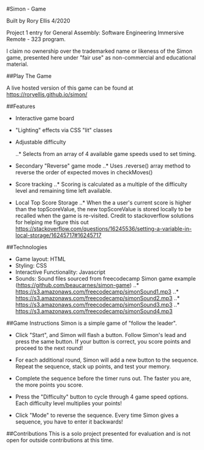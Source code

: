 #Simon - Game

Built by Rory Ellis 4/2020

Project 1 entry for General Assembly: Software Engineering Immersive Remote - 323 program.

I claim no ownership over the trademarked name or likeness of the Simon game, presented here under "fair use" as non-commercial and educational material.

##Play The Game

A live hosted version of this game can be found at https://roryellis.github.io/simon/

##Features

- Interactive game board
- "Lighting" effects via CSS "lit" classes
- Adjustable difficulty

  ..\* Selects from an array of 4 available game speeds used to set timing.

- Secondary "Reverse" game mode
  ..\* Uses .reverse() array method to reverse the order of expected moves in checkMoves()
- Score tracking
  ..\* Scoring is calculated as a multiple of the difficulty level and remaining time left available.
- Local Top Score Storage
  ..\* When the a user's current score is higher than the topScoreValue, the new topScoreValue is stored locally to be recalled when the game is re-visited. Credit to stackoverflow solutions for helping me figure this out https://stackoverflow.com/questions/16245536/setting-a-variable-in-local-storage/16245717#16245717

##Technologies

- Game layout: HTML
- Styling: CSS
- Interactive Functionality: Javascript
- Sounds: Sound files sourced from freecodecamp Simon game example (https://github.com/beaucarnes/simon-game)
..\* https://s3.amazonaws.com/freecodecamp/simonSound1.mp3
..\* https://s3.amazonaws.com/freecodecamp/simonSound2.mp3
..\* https://s3.amazonaws.com/freecodecamp/simonSound3.mp3
..\* https://s3.amazonaws.com/freecodecamp/simonSound4.mp3


##Game Instructions
Simon is a simple game of "follow the leader".

- Click "Start", and Simon will flash a button. Follow Simon's lead and press the same button. If your button is correct, you score points and proceed to the next round!

- For each additional round, Simon will add a new button to the sequence. Repeat the sequence, stack up points, and test your memory.

- Complete the sequence before the timer runs out. The faster you are, the more points you score.

- Press the "Difficulty" button to cycle through 4 game speed options. Each difficulty level multiplies your points!

- Click "Mode" to reverse the sequence. Every time Simon gives a sequence, you have to enter it backwards!

##Contributions
This is a solo project presented for evaluation and is not open for outside contributions at this time.
